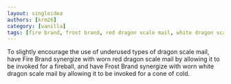 ```yaml
---
layout: singleidea
authors: [krm26]
category: [vanilla]
tags: [fire brand, frost brand, red dragon scale mail, white dragon scale mail]
---
```

To slightly encourage the use of underused types of dragon scale mail, have Fire
Brand synergize with worn red dragon scale mail by allowing it to be invoked for
a fireball, and have Frost Brand synergize with worn white dragon scale mail by
allowing it to be invoked for a cone of cold.
